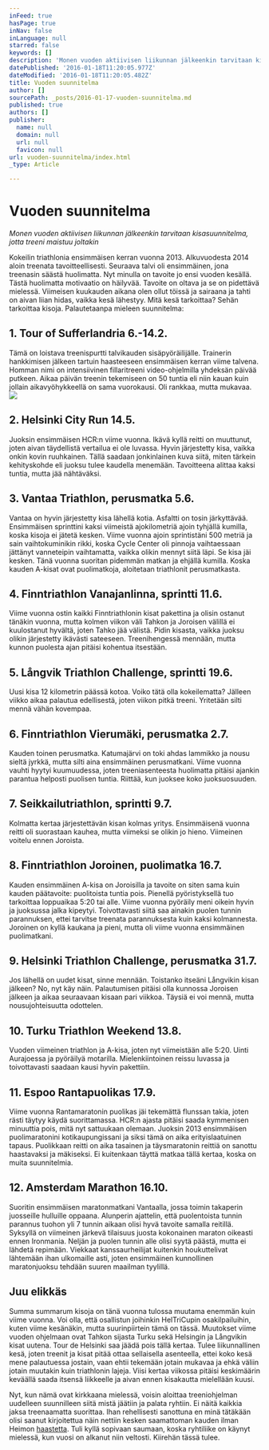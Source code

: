 ```yaml
---
inFeed: true
hasPage: true
inNav: false
inLanguage: null
starred: false
keywords: []
description: 'Monen vuoden aktiivisen liikunnan jälkeenkin tarvitaan kisasuunnitelma, jotta treeni maistuu joltakin'
datePublished: '2016-01-18T11:20:05.977Z'
dateModified: '2016-01-18T11:20:05.482Z'
title: Vuoden suunnitelma
author: []
sourcePath: _posts/2016-01-17-vuoden-suunnitelma.md
published: true
authors: []
publisher:
  name: null
  domain: null
  url: null
  favicon: null
url: vuoden-suunnitelma/index.html
_type: Article

---
```

# Vuoden suunnitelma

_Monen vuoden aktiivisen liikunnan jälkeenkin tarvitaan kisasuunnitelma, jotta treeni maistuu joltakin_

Kokeilin triathlonia ensimmäisen kerran vuonna 2013\. Alkuvuodesta 2014 aloin treenata tavoitteellisesti. Seuraava talvi oli ensimmäinen, jona treenasin säästä huolimatta. Nyt minulla on tavoite jo ensi vuoden kesällä. Tästä huolimatta motivaatio on häilyvää. Tavoite on oltava ja se on pidettävä mielessä. Viimeisen kuukauden aikana olen ollut töissä ja sairaana ja tahti on aivan liian hidas, vaikka kesä lähestyy. Mitä kesä tarkoittaa? Sehän tarkoittaa kisoja. Palautetaanpa mieleen suunnitelma:

## 1\. Tour of Sufferlandria 6.-14.2\.

Tämä on loistava treenispurtti talvikauden sisäpyöräilijälle. Trainerin hankkimisen jälkeen tartuin haasteeseen ensimmäisen kerran viime talvena. Homman nimi on intensiivinen fillaritreeni video-ohjelmilla yhdeksän päivää putkeen. Aikaa päivän treenin tekemiseen on 50 tuntia eli niin kauan kuin jollain aikavyöhykkeellä on sama vuorokausi. Oli rankkaa, mutta mukavaa.
![](https://the-grid-user-content.s3-us-west-2.amazonaws.com/a64f3a18-06de-493f-aadf-42ff78c4599a.JPG)

## 2\. Helsinki City Run 14.5\.

Juoksin ensimmäisen HCR:n viime vuonna. Ikävä kyllä reitti on muuttunut, joten aivan täydellistä vertailua ei ole luvassa. Hyvin järjestetty kisa, vaikka onkin kovin ruuhkainen. Tällä saadaan jonkinlainen kuva siitä, miten tärkein kehityskohde eli juoksu tulee kaudella menemään. Tavoitteena alittaa kaksi tuntia, mutta jää nähtäväksi.

## 3\. Vantaa Triathlon, perusmatka 5.6\.

Vantaa on hyvin järjestetty kisa lähellä kotia. Asfaltti on tosin järkyttävää. Ensimmäisen sprinttini kaksi viimeistä ajokilometriä ajoin tyhjällä kumilla, koska kisoja ei jätetä kesken. Viime vuonna ajoin sprintistäni 500 metriä ja sain vaihtokuminikin rikki, koska Cycle Center oli pinnoja vaihtaessaan jättänyt vanneteipin vaihtamatta, vaikka olikin mennyt siitä läpi. Se kisa jäi kesken. Tänä vuonna suoritan pidemmän matkan ja ehjällä kumilla. Koska kauden A-kisat ovat puolimatkoja, aloitetaan triathlonit perusmatkasta.

## 4\. Finntriathlon Vanajanlinna, sprintti 11.6\.

Viime vuonna ostin kaikki Finntriathlonin kisat pakettina ja olisin ostanut tänäkin vuonna, mutta kolmen viikon väli Tahkon ja Joroisen välillä ei kuulostanut hyvältä, joten Tahko jää välistä. Pidin kisasta, vaikka juoksu olikin järjestetty ikävästi sateeseen. Treenihengessä mennään, mutta kunnon puolesta ajan pitäisi kohentua itsestään.

## 5\. Långvik Triathlon Challenge, sprintti 19.6\.

Uusi kisa 12 kilometrin päässä kotoa. Voiko tätä olla kokeilematta? Jälleen viikko aikaa palautua edellisestä, joten viikon pitkä treeni. Yritetään silti mennä vähän kovempaa.

## 6\. Finntriathlon Vierumäki, perusmatka 2.7\.

Kauden toinen perusmatka. Katumajärvi on toki ahdas lammikko ja nousu sieltä jyrkkä, mutta silti aina ensimmäinen perusmatkani. Viime vuonna vauhti hyytyi kuumuudessa, joten treeniasenteesta huolimatta pitäisi ajankin parantua helposti puolisen tuntia. Riittää, kun juoksee koko juoksuosuuden.

## 7\. Seikkailutriathlon, sprintti 9.7\.

Kolmatta kertaa järjestettävän kisan kolmas yritys. Ensimmäisenä vuonna reitti oli suorastaan kauhea, mutta viimeksi se olikin jo hieno. Viimeinen voitelu ennen Joroista.

## 8\. Finntriathlon Joroinen, puolimatka 16.7\.

Kauden ensimmäinen A-kisa on Joroisilla ja tavoite on siten sama kuin kauden päätavoite: puolitoista tuntia pois. Pienellä pyöristyksellä tuo tarkoittaa loppuaikaa 5:20 tai alle. Viime vuonna pyöräily meni oikein hyvin ja juoksussa jalka kipeytyi. Toivottavasti siitä saa ainakin puolen tunnin parannuksen, ettei tarvitse treenata parannuksesta kuin kaksi kolmannesta. Joroinen on kyllä kaukana ja pieni, mutta oli viime vuonna ensimmäinen puolimatkani.

## 9\. Helsinki Triathlon Challenge, perusmatka 31.7\.

Jos lähellä on uudet kisat, sinne mennään. Toistanko itseäni Långvikin kisan jälkeen? No, nyt käy näin. Palautumisen pitäisi olla kunnossa Joroisen jälkeen ja aikaa seuraavaan kisaan pari viikkoa. Täysiä ei voi mennä, mutta nousujohteisuutta odottelen.

## 10\. Turku Triathlon Weekend 13.8\.

Vuoden viimeinen triathlon ja A-kisa, joten nyt viimeistään alle 5:20\. Uinti Aurajoessa ja pyöräilyä motarilla. Mielenkiintoinen reissu luvassa ja toivottavasti saadaan kausi hyvin pakettiin.

## 11\. Espoo Rantapuolikas 17.9\.

Viime vuonna Rantamaratonin puolikas jäi tekemättä flunssan takia, joten rästi täytyy käydä suorittamassa. HCR:n ajasta pitäisi saada kymmenisen minuuttia pois, mitä nyt sattuukaan olemaan. Juoksin 2013 ensimmäisen puolimaratonini kotikaupungissani ja siksi tämä on aika erityislaatuinen tapaus. Puolikkaan reitti on aika tasainen ja täysmaratonin reittiä on sanottu haastavaksi ja mäkiseksi. Ei kuitenkaan täyttä matkaa tällä kertaa, koska on muita suunnitelmia.

## 12\. Amsterdam Marathon 16.10\.

Suoritin ensimmäisen maratonmatkani Vantaalla, jossa toimin takaperin juosseille hulluille oppaana. Alunperin ajattelin, että puolentoista tunnin parannus tuohon yli 7 tunnin aikaan olisi hyvä tavoite samalla reitillä. Syksyllä on viimeinen järkevä tilaisuus juosta kokonainen maraton oikeasti ennen Ironmania. Neljän ja puolen tunnin alle olisi syytä päästä, mutta ei lähdetä repimään. Viekkaat kanssaurheilijat kuitenkin houkuttelivat lähtemään ihan ulkomaille asti, joten ensimmäinen kunnollinen maratonjuoksu tehdään suuren maailman tyylillä.

## Juu elikkäs

Summa summarum kisoja on tänä vuonna tulossa muutama enemmän kuin viime vuonna. Voi olla, että osallistun joihinkin HelTriCupin osakilpailuihin, kuten viime kesänäkin, mutta suurinpiirtein tämä on tässä. Muutokset viime vuoden ohjelmaan ovat Tahkon sijasta Turku sekä Helsingin ja Långvikin kisat uutena. Tour de Helsinki saa jäädä pois tällä kertaa. Tulee liikunnallinen kesä, joten treenit ja kisat pitää ottaa sellaisella asenteella, ettei koko kesä mene palautuessa jostain, vaan ehtii tekemään jotain mukavaa ja ehkä väliin jotain muutakin kuin triathlonin lajeja. Viisi kertaa viikossa pitäisi keskimäärin keväällä saada itsensä liikkeelle ja aivan ennen kisakautta mielellään kuusi.

Nyt, kun nämä ovat kirkkaana mielessä, voisin aloittaa treeniohjelman uudelleen suunnilleen siitä mistä jäätiin ja palata ryhtiin. Ei näitä kaikkia jaksa treenaamatta suorittaa. Ihan rehellisesti sanottuna en minä tätäkään olisi saanut kirjoitettua näin nettiin kesken saamattoman kauden ilman Heimon [haastetta][0]. Tuli kyllä sopivaan saumaan, koska ryhtiliike on käynyt mielessä, kun vuosi on alkanut niin veltosti. Kiirehän tässä tulee.

[0]: http://laiskanpulskea.com/2016/01/17/haaste.html